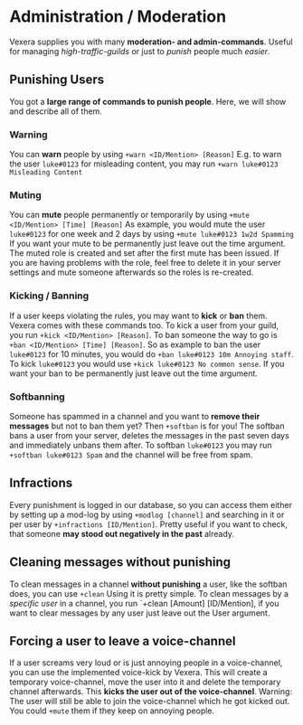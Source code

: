 # Administration / Moderation  
Vexera supplies you with many **moderation- and admin-commands**. Useful for managing *high-traffic-guilds* or just to *punish* people much *easier*.

## Punishing Users 

You got a **large range of commands to punish people**. Here, we will show and describe all of them.

### Warning
You can **warn** people by using `+warn <ID/Mention> [Reason]`
E.g. to warn the user `luke#0123` for misleading content, you may run `+warn luke#0123 Misleading Content`

### Muting
You can **mute** people permanently or temporarily by using `+mute <ID/Mention> [Time] [Reason]`
As example, you would mute the user `luke#0123` for one week and 2 days by using `+mute luke#0123 1w2d Spamming`
If you want your mute to be permanently just leave out the time argument.
The muted role is created and set after the first mute has been issued. If you are having problems with the role, feel free to delete it in your server settings and mute someone afterwards so the roles is re-created. 

### Kicking / Banning
If a user keeps violating the rules, you may want to **kick** or **ban** them. Vexera comes with these commands too. To kick a user from your guild, you run `+kick <ID/Mention> [Reason]`.
To ban someone the way to go is `+ban <ID/Mention> [Time] [Reason]`. So as example to ban the user `luke#0123` for 10 minutes, you would do `+ban luke#0123 10m Annoying staff`. To kick `luke#0123` you would use `+kick luke#0123 No common sense`.
If you want your ban to be permanently just leave out the time argument.

### Softbanning
Someone has spammed in a channel and you want to **remove their messages** but not to ban them yet? Then `+softban` is for you! The softban bans a user from your server, deletes the messages in the past seven days and immediately unbans them after. 
To softban `luke#0123` you may run `+softban luke#0123 Spam` and the channel will be free from spam.

## Infractions
Every punishment is logged in our database, so you can access them either by setting up a mod-log by using `+modlog [channel]` and searching in it or per user by `+infractions [ID/Mention]`.
Pretty useful if you want to check, that someone **may stood out negatively in the past** already.

## Cleaning messages without punishing

To clean messages in a channel **without punishing** a user, like the softban does, you can use `+clean` Using it is pretty simple.
To clean messages by a *specific user* in a channel, you run `+clean [Amount] [ID/Mention], if you want to clear messages by any user just leave out the User argument.

## Forcing a user to leave a voice-channel

If a user screams very loud or is just annoying people in a voice-channel, you can use the implemented voice-kick by Vexera.
This will create a temporary voice-channel, move the user into it and delete the temporary channel afterwards. This **kicks the user out of the voice-channel**.
Warning: The user will still be able to join the voice-channel which he got kicked out. You could `+mute` them if they keep on annoying people.
